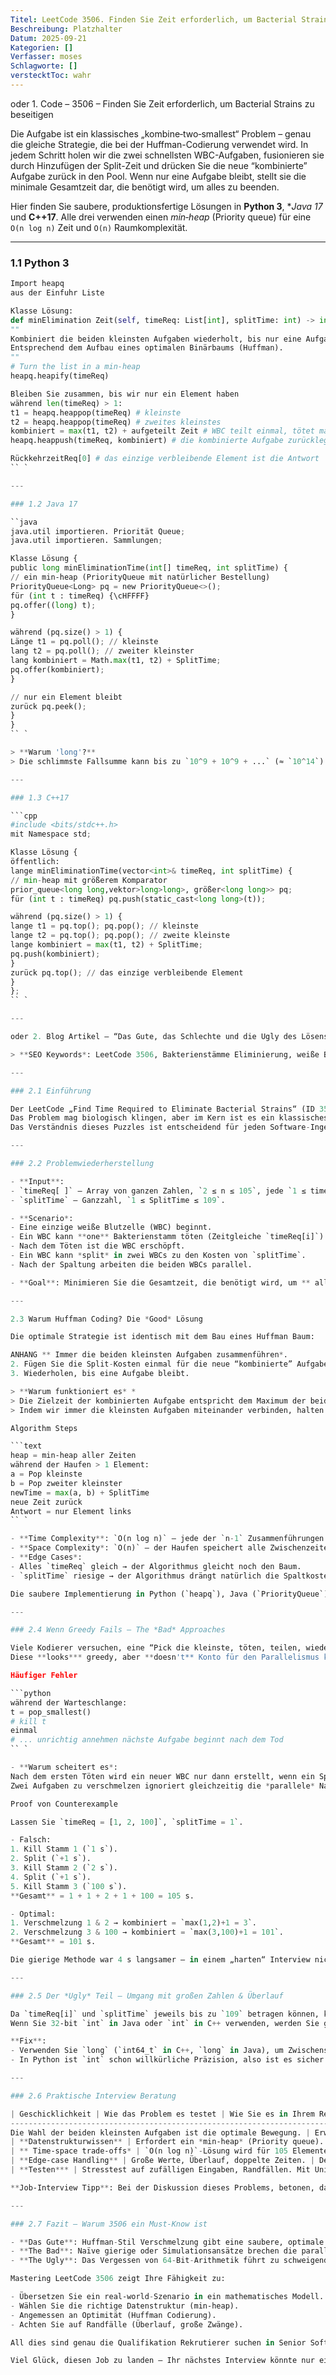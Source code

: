 ```yaml
---
Titel: LeetCode 3506. Finden Sie Zeit erforderlich, um Bacterial Strains zu beseitigen -
Beschreibung: Platzhalter
Datum: 2025-09-21
Kategorien: []
Verfasser: moses
Schlagworte: []
verstecktToc: wahr
---
```

oder 1. Code – 3506 – Finden Sie Zeit erforderlich, um Bacterial Strains zu beseitigen

Die Aufgabe ist ein klassisches „kombine‐two‐smallest“ Problem – genau die gleiche Strategie, die bei der Huffman-Codierung verwendet wird.
In jedem Schritt holen wir die zwei schnellsten WBC-Aufgaben, fusionieren sie durch Hinzufügen der Split-Zeit und drücken Sie die
neue “kombinierte” Aufgabe zurück in den Pool.
Wenn nur eine Aufgabe bleibt, stellt sie die minimale Gesamtzeit dar, die benötigt wird, um alles zu beenden.

Hier finden Sie saubere, produktionsfertige Lösungen in **Python 3**, **Java 17* und **C++17**.
Alle drei verwenden einen *min‐heap* (Priority queue) für eine `O(n log n)` Zeit und `O(n)` Raumkomplexität.

---

### 1.1 Python 3

```python
Import heapq
aus der Einfuhr Liste

Klasse Lösung:
def minElimination Zeit(self, timeReq: List[int], splitTime: int) -> int:
""
Kombiniert die beiden kleinsten Aufgaben wiederholt, bis nur eine Aufgabe übrig ist.
Entsprechend dem Aufbau eines optimalen Binärbaums (Huffman).
""
# Turn the list in a min‐heap
heapq.heapify(timeReq)

Bleiben Sie zusammen, bis wir nur ein Element haben
während len(timeReq) > 1:
t1 = heapq.heappop(timeReq) # kleinste
t2 = heapq.heappop(timeReq) # zweites kleinstes
kombiniert = max(t1, t2) + aufgeteilt Zeit # WBC teilt einmal, tötet max(t1, t2)
heapq.heappush(timeReq, kombiniert) # die kombinierte Aufgabe zurücklegen

RückkehrzeitReq[0] # das einzige verbleibende Element ist die Antwort
`` `

---

### 1.2 Java 17

``java
java.util importieren. Priorität Queue;
java.util importieren. Sammlungen;

Klasse Lösung {
public long minEliminationTime(int[] timeReq, int splitTime) {
// ein min‐heap (PriorityQueue mit natürlicher Bestellung)
PriorityQueue<Long> pq = new PriorityQueue<>();
für (int t : timeReq) {\cHFFFF}
pq.offer((long) t);
}

während (pq.size() > 1) {
Länge t1 = pq.poll(); // kleinste
lang t2 = pq.poll(); // zweiter kleinster
lang kombiniert = Math.max(t1, t2) + SplitTime;
pq.offer(kombiniert);
}

// nur ein Element bleibt
zurück pq.peek();
}
}
`` `

> **Warum 'long'?**
> Die schlimmste Fallsumme kann bis zu `10^9 + 10^9 + ...` (≈ `10^14`) betragen, die in einem 64-Bit-`long, aber nicht in einem 32-Bit-`int passt.

---

### 1.3 C++17

```cpp
#include <bits/stdc++.h>
mit Namespace std;

Klasse Lösung {
öffentlich:
lange minEliminationTime(vector<int>& timeReq, int splitTime) {
// min-heap mit größerem Komparator
prior_queue<long long,vektor>long>long>, größer<long long>> pq;
für (int t : timeReq) pq.push(static_cast<long long>(t));

während (pq.size() > 1) {
lange t1 = pq.top(); pq.pop(); // kleinste
lange t2 = pq.top(); pq.pop(); // zweite kleinste
lange kombiniert = max(t1, t2) + SplitTime;
pq.push(kombiniert);
}
zurück pq.top(); // das einzige verbleibende Element
}
};
`` `

---

oder 2. Blog Artikel – “Das Gute, das Schlechte und die Ugly des Lösens LeetCode 3506”

> **SEO Keywords*: LeetCode 3506, Bakterienstämme Eliminierung, weiße Blutzellenspalte, Huffman Codierung, Prioritätsschlange, gieriger Algorithmus, Interview Prep, Zeitkomplexität, Job Interview, algorithm Design.

---

### 2.1 Einführung

Der LeetCode „Find Time Required to Eliminate Bacterial Strains“ (ID 3506) wurde 2025 als schwierige Interview-Herausforderung gestellt.
Das Problem mag biologisch klingen, aber im Kern ist es ein klassisches algorithmisches Puzzle: ** die beiden kürzesten Aufgaben, bis nur eine bleibt*.
Das Verständnis dieses Puzzles ist entscheidend für jeden Software-Ingenieur, der sich auf die Codierung von Interviews vorbereitet, insbesondere jene, die auf system‐design oder algorithm‐heavy-Rollen abzielen.

---

### 2.2 Problemwiederherstellung

- **Input**:
- `timeReq[ ]` – Array von ganzen Zahlen, `2 ≤ n ≤ 105`, jede `1 ≤ timeReq[i] ≤ 109`.
- `splitTime` – Ganzzahl, `1 ≤ SplitTime ≤ 109`.

- **Scenario*:
- Eine einzige weiße Blutzelle (WBC) beginnt.
- Ein WBC kann **one** Bakterienstamm töten (Zeitgleiche `timeReq[i]`).
- Nach dem Töten ist die WBC erschöpft.
- Ein WBC kann *split* in zwei WBCs zu den Kosten von `splitTime`.
- Nach der Spaltung arbeiten die beiden WBCs parallel.

- **Goal**: Minimieren Sie die Gesamtzeit, die benötigt wird, um ** alle* Bakterienstämme zu beseitigen.

---

2.3 Warum Huffman Coding? Die *Good* Lösung

Die optimale Strategie ist identisch mit dem Bau eines Huffman Baum:

ANHANG ** Immer die beiden kleinsten Aufgaben zusammenführen*.
2. Fügen Sie die Split-Kosten einmal für die neue “kombinierte” Aufgabe.
3. Wiederholen, bis eine Aufgabe bleibt.

> **Warum funktioniert es* *
> Die Zielzeit der kombinierten Aufgabe entspricht dem Maximum der beiden Kinder plus der Spaltzeit – genau wie die Tiefe eines Knotens in einem Binärbaum.
> Indem wir immer die kleinsten Aufgaben miteinander verbinden, halten wir den Baum so ausgewogen wie möglich und minimieren die gesamte Zielzeit.

Algorithm Steps

```text
heap = min‐heap aller Zeiten
während der Haufen > 1 Element:
a = Pop kleinste
b = Pop zweiter kleinster
newTime = max(a, b) + SplitTime
neue Zeit zurück
Antwort = nur Element links
`` `

- **Time Complexity**: `O(n log n)` – jede der `n-1` Zusammenführungen führt zwei `pop` und ein `push` auf einem Haufen.
- **Space Complexity*: `O(n)` – der Haufen speichert alle Zwischenzeiten.
- **Edge Cases*:
- Alles `timeReq` gleich → der Algorithmus gleicht noch den Baum.
- `splitTime` riesige → der Algorithmus drängt natürlich die Spaltkosten in die endgültige Antwort.

Die saubere Implementierung in Python (`heapq`), Java (`PriorityQueue`) und C++ (`priority_queue` mit `greater`) zeigt die Beherrschung von Datenstrukturen und demonstriert Ihre Fähigkeit, ein theoretisches Optimum in Code zu übersetzen.

---

### 2.4 Wenn Greedy Fails – The *Bad* Approaches

Viele Kodierer versuchen, eine “Pick die kleinste, töten, teilen, wiederholen” Schleife.
Diese **looks*** greedy, aber **doesn't** Konto für den Parallelismus korrekt.

Häufiger Fehler

```python
während der Warteschlange:
t = pop_smallest()
# kill t
einmal
# ... unrichtig annehmen nächste Aufgabe beginnt nach dem Tod
`` `

- **Warum scheitert es*:
Nach dem ersten Töten wird ein neuer WBC nur dann erstellt, wenn ein Split passiert.
Zwei Aufgaben zu verschmelzen ignoriert gleichzeitig die *parallele* Natur und kann eine Antwort bis zu doppelt so groß produzieren.

Proof von Counterexample

Lassen Sie `timeReq = [1, 2, 100]`, `splitTime = 1`.

- Falsch:
1. Kill Stamm 1 (`1 s`).
2. Split (`+1 s`).
3. Kill Stamm 2 (`2 s`).
4. Split (`+1 s`).
5. Kill Stamm 3 (`100 s`).
**Gesamt** = 1 + 1 + 2 + 1 + 100 = 105 s.

- Optimal:
1. Verschmelzung 1 & 2 → kombiniert = `max(1,2)+1 = 3`.
2. Verschmelzung 3 & 100 → kombiniert = `max(3,100)+1 = 101`.
**Gesamt** = 101 s.

Die gierige Methode war 4 s langsamer – in einem „harten“ Interview nicht akzeptabel.

---

### 2.5 Der *Ugly* Teil – Umgang mit großen Zahlen & Überlauf

Da `timeReq[i]` und `splitTime` jeweils bis zu `109` betragen können, kann die kumulative Summe leicht 32-Bit-Integergrenzen überschreiten (`≈ 1014`).
Wenn Sie 32‐bit `int` in Java oder `int` in C++ verwenden, werden Sie ganzzahlig überlaufen und falsche Antworten auf dem Test-Know-how erzeugen.

**Fix**:
- Verwenden Sie `long` (`int64_t` in C++, `long` in Java), um Zwischensummen zu halten.
- In Python ist `int` schon willkürliche Präzision, also ist es sicher.

---

### 2.6 Praktische Interview Beratung

| Geschicklichkeit | Wie das Problem es testet | Wie Sie es in Ihrem Resume zeigen |
-----------------------------------------------------------------------------
Die Wahl der beiden kleinsten Aufgaben ist die optimale Bewegung. | Erwähnen Sie „Huffman-ähnliche Verschmelzung“ in Ihrem Brief oder Portfolio. |
| **Datenstrukturwissen** | Erfordert ein *min‐heap* (Priority queue). | Highlight-Nutzung von `heapq`, `PriorityQueue` oder `priority_queue` in Ihren Projekten. |
| ** Time‐space trade‐offs* | `O(n log n)`-Lösung wird für 105 Elemente benötigt. Fügen Sie einen Abschnitt "Komplexitätsanalyse" zu jedem algorithm post hinzu. |
| **Edge‐case Handling** | Große Werte, Überlauf, doppelte Zeiten. | Demonstrate robuste Typenhandling (`long`/`int64_t`) in Ihrem Code. |
| **Testen*** | Stresstest auf zufälligen Eingaben, Randfällen. Mit Unit-Tests können Sie feine Bugs vor Interviews fangen. |

**Job‐Interview Tipp**: Bei der Diskussion dieses Problems, betonen, dass die Lösung *nicht * eine Simulation der Biologie, sondern eine *optimale binäre Baumkonstruktion *. Diese Abstraktion signalisiert ein starkes algorithmisches Denken.

---

### 2.7 Fazit – Warum 3506 ein Must-Know ist

- **Das Gute**: Huffman-Stil Verschmelzung gibt eine saubere, optimale `O(n log n)` Lösung.
- **The Bad**: Naïve gierige oder Simulationsansätze brechen die parallele Spaltregel und produzieren suboptimale Zeiten.
- **The Ugly**: Das Vergessen von 64-Bit-Arithmetik führt zu schweigendem Überlauf – einem subtilen Fehler, den Interviewer gerne sehen.

Mastering LeetCode 3506 zeigt Ihre Fähigkeit zu:

- Übersetzen Sie ein real‐world-Szenario in ein mathematisches Modell.
- Wählen Sie die richtige Datenstruktur (min‐heap).
- Angemessen an Optimität (Huffman Codierung).
- Achten Sie auf Randfälle (Überlauf, große Zwänge).

All dies sind genau die Qualifikation Rekrutierer suchen in Senior Software-Ingenieuren und technischen Leads.

Viel Glück, diesen Job zu landen – Ihr nächstes Interview könnte nur ein *white‐blood‐cell* Problem sein!